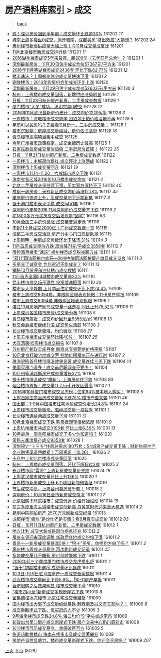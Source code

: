 [房产语料库索引](../../README.md)  > [成交](成交.md)
====
> [back](../README.md)

- [跌！深圳房价回到半年前！成交量环比跌逾30%](http://jkwz.applinzi.com/ittc/6907049773583827972.html#%E8%B7%8C%EF%BC%81%E6%B7%B1%E5%9C%B3%E6%88%BF%E4%BB%B7%E5%9B%9E%E5%88%B0%E5%8D%8A%E5%B9%B4%E5%89%8D%EF%BC%81%E6%88%90%E4%BA%A4%E9%87%8F%E7%8E%AF%E6%AF%94%E8%B7%8C%E9%80%BE30%25) 161202 *17* 
- [城南上周多楼盘0成交，抛开城南，成都买房“挤出效应”大猜想？](http://jkwz.applinzi.com/ittc/6906967731848365060.html#%E5%9F%8E%E5%8D%97%E4%B8%8A%E5%91%A8%E5%A4%9A%E6%A5%BC%E7%9B%980%E6%88%90%E4%BA%A4%EF%BC%8C%E6%8A%9B%E5%BC%80%E5%9F%8E%E5%8D%97%EF%BC%8C%E6%88%90%E9%83%BD%E4%B9%B0%E6%88%BF%E2%80%9C%E6%8C%A4%E5%87%BA%E6%95%88%E5%BA%94%E2%80%9D%E5%A4%A7%E7%8C%9C%E6%83%B3%EF%BC%9F) 161202 *24* 
- [惠州楼市新增供应量大幅上涨！与11月成交量成反比](http://jkwz.applinzi.com/ittc/6906658154720265220.html#%E6%83%A0%E5%B7%9E%E6%A5%BC%E5%B8%82%E6%96%B0%E5%A2%9E%E4%BE%9B%E5%BA%94%E9%87%8F%E5%A4%A7%E5%B9%85%E4%B8%8A%E6%B6%A8%EF%BC%81%E4%B8%8E11%E6%9C%88%E6%88%90%E4%BA%A4%E9%87%8F%E6%88%90%E5%8F%8D%E6%AF%94) 161201  
- [11月北京楼市新房成交排行榜](http://jkwz.applinzi.com/ittc/6906633958359303173.html#11%E6%9C%88%E5%8C%97%E4%BA%AC%E6%A5%BC%E5%B8%82%E6%96%B0%E6%88%BF%E6%88%90%E4%BA%A4%E6%8E%92%E8%A1%8C%E6%A6%9C) 161201 *11* 
- [2016湖州楼市成交5年来最高，超200亿（去年前年总合）？](http://jkwz.applinzi.com/ittc/6906611827483345925.html#2016%E6%B9%96%E5%B7%9E%E6%A5%BC%E5%B8%82%E6%88%90%E4%BA%A45%E5%B9%B4%E6%9D%A5%E6%9C%80%E9%AB%98%EF%BC%8C%E8%B6%85200%E4%BA%BF%EF%BC%88%E5%8E%BB%E5%B9%B4%E5%89%8D%E5%B9%B4%E6%80%BB%E5%90%88%EF%BC%89%EF%BC%9F) 161201 *1* 
- [深圳最新房价：11月30日住宅成交均价57367元/平方米](http://jkwz.applinzi.com/ittc/6906581767716078597.html#%E6%B7%B1%E5%9C%B3%E6%9C%80%E6%96%B0%E6%88%BF%E4%BB%B7%EF%BC%9A11%E6%9C%8830%E6%97%A5%E4%BD%8F%E5%AE%85%E6%88%90%E4%BA%A4%E5%9D%87%E4%BB%B757367%E5%85%83%2F%E5%B9%B3%E6%96%B9%E7%B1%B3) 161201  
- [2016年11月芜湖楼市成交2436套 环比下跌62.77%](http://jkwz.applinzi.com/ittc/6906577448186954757.html#2016%E5%B9%B411%E6%9C%88%E8%8A%9C%E6%B9%96%E6%A5%BC%E5%B8%82%E6%88%90%E4%BA%A42436%E5%A5%97+%E7%8E%AF%E6%AF%94%E4%B8%8B%E8%B7%8C62.77%25) 161201 *12* 
- [楼市速冻？上周郑州住宅成交量快速下滑](http://jkwz.applinzi.com/ittc/6906535552727122949.html#%E6%A5%BC%E5%B8%82%E9%80%9F%E5%86%BB%EF%BC%9F%E4%B8%8A%E5%91%A8%E9%83%91%E5%B7%9E%E4%BD%8F%E5%AE%85%E6%88%90%E4%BA%A4%E9%87%8F%E5%BF%AB%E9%80%9F%E4%B8%8B%E6%BB%91) 161201 *2* 
- [铜陵楼市：2016年购房机会年成交环比上涨](http://jkwz.applinzi.com/ittc/6906335837649634308.html#%E9%93%9C%E9%99%B5%E6%A5%BC%E5%B8%82%EF%BC%9A2016%E5%B9%B4%E8%B4%AD%E6%88%BF%E6%9C%BA%E4%BC%9A%E5%B9%B4%E6%88%90%E4%BA%A4%E7%8E%AF%E6%AF%94%E4%B8%8A%E6%B6%A8) 161130  
- [深圳最新房价：11月29日住宅成交均价52603元/平方米](http://jkwz.applinzi.com/ittc/6906207877550572548.html#%E6%B7%B1%E5%9C%B3%E6%9C%80%E6%96%B0%E6%88%BF%E4%BB%B7%EF%BC%9A11%E6%9C%8829%E6%97%A5%E4%BD%8F%E5%AE%85%E6%88%90%E4%BA%A4%E5%9D%87%E4%BB%B752603%E5%85%83%2F%E5%B9%B3%E6%96%B9%E7%B1%B3) 161130 *3* 
- [杭州：上周楼市成交量回落，新增供应涨势明显](http://jkwz.applinzi.com/ittc/6905991757656753156.html#%E6%9D%AD%E5%B7%9E%EF%BC%9A%E4%B8%8A%E5%91%A8%E6%A5%BC%E5%B8%82%E6%88%90%E4%BA%A4%E9%87%8F%E5%9B%9E%E8%90%BD%EF%BC%8C%E6%96%B0%E5%A2%9E%E4%BE%9B%E5%BA%94%E6%B6%A8%E5%8A%BF%E6%98%8E%E6%98%BE) 161129 *1* 
- [日报：11月28日杭州房产新房、二手房成交数据](http://jkwz.applinzi.com/ittc/6905940916727972868.html#%E6%97%A5%E6%8A%A5%EF%BC%9A11%E6%9C%8828%E6%97%A5%E6%9D%AD%E5%B7%9E%E6%88%BF%E4%BA%A7%E6%96%B0%E6%88%BF%E3%80%81%E4%BA%8C%E6%89%8B%E6%88%BF%E6%88%90%E4%BA%A4%E6%95%B0%E6%8D%AE) 161129 *1* 
- [厦门楼市“入冬”成功，思明完美0成交](http://jkwz.applinzi.com/ittc/6905609393285891076.html#%E5%8E%A6%E9%97%A8%E6%A5%BC%E5%B8%82%E2%80%9C%E5%85%A5%E5%86%AC%E2%80%9D%E6%88%90%E5%8A%9F%EF%BC%8C%E6%80%9D%E6%98%8E%E5%AE%8C%E7%BE%8E0%E6%88%90%E4%BA%A4) 161128 *12* 
- [2016年11月武汉最新房价统计：成交均价12295/平](http://jkwz.applinzi.com/ittc/6905556576043009029.html#2016%E5%B9%B411%E6%9C%88%E6%AD%A6%E6%B1%89%E6%9C%80%E6%96%B0%E6%88%BF%E4%BB%B7%E7%BB%9F%E8%AE%A1%EF%BC%9A%E6%88%90%E4%BA%A4%E5%9D%87%E4%BB%B712295%2F%E5%B9%B3) 161128 *3* 
- [一周楼市：津城楼市成交翘尾 团泊湖土拍价格洼地不再](http://jkwz.applinzi.com/ittc/6905502974549165061.html#%E4%B8%80%E5%91%A8%E6%A5%BC%E5%B8%82%EF%BC%9A%E6%B4%A5%E5%9F%8E%E6%A5%BC%E5%B8%82%E6%88%90%E4%BA%A4%E7%BF%98%E5%B0%BE+%E5%9B%A2%E6%B3%8A%E6%B9%96%E5%9C%9F%E6%8B%8D%E4%BB%B7%E6%A0%BC%E6%B4%BC%E5%9C%B0%E4%B8%8D%E5%86%8D) 161128 *5* 
- [年前可以买房吗？先看看11月份一、二手房成交量！](http://jkwz.applinzi.com/ittc/6905501493892744197.html#%E5%B9%B4%E5%89%8D%E5%8F%AF%E4%BB%A5%E4%B9%B0%E6%88%BF%E5%90%97%EF%BC%9F%E5%85%88%E7%9C%8B%E7%9C%8B11%E6%9C%88%E4%BB%BD%E4%B8%80%E3%80%81%E4%BA%8C%E6%89%8B%E6%88%BF%E6%88%90%E4%BA%A4%E9%87%8F%EF%BC%81) 161128 *1* 
- [楼市沉默期：房屋成交量缩减，房价依旧坚挺](http://jkwz.applinzi.com/ittc/6905459016745878532.html#%E6%A5%BC%E5%B8%82%E6%B2%89%E9%BB%98%E6%9C%9F%EF%BC%9A%E6%88%BF%E5%B1%8B%E6%88%90%E4%BA%A4%E9%87%8F%E7%BC%A9%E5%87%8F%EF%BC%8C%E6%88%BF%E4%BB%B7%E4%BE%9D%E6%97%A7%E5%9D%9A%E6%8C%BA) 161128 *18* 
- [青岛楼市高端项目集中成交](http://jkwz.applinzi.com/ittc/6904466419231491077.html#%E9%9D%92%E5%B2%9B%E6%A5%BC%E5%B8%82%E9%AB%98%E7%AB%AF%E9%A1%B9%E7%9B%AE%E9%9B%86%E4%B8%AD%E6%88%90%E4%BA%A4) 161125  
- [今年广州楼市政策稳定，成交金额历史最高](http://jkwz.applinzi.com/ittc/6904359637066712069.html#%E4%BB%8A%E5%B9%B4%E5%B9%BF%E5%B7%9E%E6%A5%BC%E5%B8%82%E6%94%BF%E7%AD%96%E7%A8%B3%E5%AE%9A%EF%BC%8C%E6%88%90%E4%BA%A4%E9%87%91%E9%A2%9D%E5%8E%86%E5%8F%B2%E6%9C%80%E9%AB%98) 161125 *1* 
- [石家庄商品房成交量价趋稳 二手房房价首降！](http://jkwz.applinzi.com/ittc/6903314741836907524.html#%E7%9F%B3%E5%AE%B6%E5%BA%84%E5%95%86%E5%93%81%E6%88%BF%E6%88%90%E4%BA%A4%E9%87%8F%E4%BB%B7%E8%B6%8B%E7%A8%B3+%E4%BA%8C%E6%89%8B%E6%88%BF%E6%88%BF%E4%BB%B7%E9%A6%96%E9%99%8D%EF%BC%81) 161122 *25* 
- [日报：11月21日杭州房产新房、二手房成交数据](http://jkwz.applinzi.com/ittc/6903273748060177412.html#%E6%97%A5%E6%8A%A5%EF%BC%9A11%E6%9C%8821%E6%97%A5%E6%9D%AD%E5%B7%9E%E6%88%BF%E4%BA%A7%E6%96%B0%E6%88%BF%E3%80%81%E4%BA%8C%E6%89%8B%E6%88%BF%E6%88%90%E4%BA%A4%E6%95%B0%E6%8D%AE) 161122  
- [一周楼市：主城房价飘红 成交环比上涨两成](http://jkwz.applinzi.com/ittc/6903264975140684805.html#%E4%B8%80%E5%91%A8%E6%A5%BC%E5%B8%82%EF%BC%9A%E4%B8%BB%E5%9F%8E%E6%88%BF%E4%BB%B7%E9%A3%98%E7%BA%A2+%E6%88%90%E4%BA%A4%E7%8E%AF%E6%AF%94%E4%B8%8A%E6%B6%A8%E4%B8%A4%E6%88%90) 161122 *1* 
- [深圳楼市上周成交量回升](http://jkwz.applinzi.com/ittc/6903053915003552772.html#%E6%B7%B1%E5%9C%B3%E6%A5%BC%E5%B8%82%E4%B8%8A%E5%91%A8%E6%88%90%E4%BA%A4%E9%87%8F%E5%9B%9E%E5%8D%87) 161121 *19* 
- [一周楼市11.14-11.20｜六成城市成交下跌](http://jkwz.applinzi.com/ittc/6903021102900446212.html#%E4%B8%80%E5%91%A8%E6%A5%BC%E5%B8%8211.14-11.20%EF%BD%9C%E5%85%AD%E6%88%90%E5%9F%8E%E5%B8%82%E6%88%90%E4%BA%A4%E4%B8%8B%E8%B7%8C) 161121  
- [海南省各区域2016年10月楼市成交均价](http://jkwz.applinzi.com/ittc/6902989555677791237.html#%E6%B5%B7%E5%8D%97%E7%9C%81%E5%90%84%E5%8C%BA%E5%9F%9F2016%E5%B9%B410%E6%9C%88%E6%A5%BC%E5%B8%82%E6%88%90%E4%BA%A4%E5%9D%87%E4%BB%B7) 161121 *4* 
- [北京二手房成交量继续下滑，买卖双方僵持不下](http://jkwz.applinzi.com/ittc/6901624420790961157.html#%E5%8C%97%E4%BA%AC%E4%BA%8C%E6%89%8B%E6%88%BF%E6%88%90%E4%BA%A4%E9%87%8F%E7%BB%A7%E7%BB%AD%E4%B8%8B%E6%BB%91%EF%BC%8C%E4%B9%B0%E5%8D%96%E5%8F%8C%E6%96%B9%E5%83%B5%E6%8C%81%E4%B8%8D%E4%B8%8B) 161118 *40* 
- [成都一周房价：天府新区成交均价再涨12.18%](http://jkwz.applinzi.com/ittc/6901515757170459652.html#%E6%88%90%E9%83%BD%E4%B8%80%E5%91%A8%E6%88%BF%E4%BB%B7%EF%BC%9A%E5%A4%A9%E5%BA%9C%E6%96%B0%E5%8C%BA%E6%88%90%E4%BA%A4%E5%9D%87%E4%BB%B7%E5%86%8D%E6%B6%A812.18%25) 161117 *45* 
- [肇庆房价快速上升，但成交量创下近期新低](http://jkwz.applinzi.com/ittc/6901366579261867012.html#%E8%82%87%E5%BA%86%E6%88%BF%E4%BB%B7%E5%BF%AB%E9%80%9F%E4%B8%8A%E5%8D%87%EF%BC%8C%E4%BD%86%E6%88%90%E4%BA%A4%E9%87%8F%E5%88%9B%E4%B8%8B%E8%BF%91%E6%9C%9F%E6%96%B0%E4%BD%8E) 161117 *3* 
- [银十海口楼市表现平稳 成交5451套](http://jkwz.applinzi.com/ittc/6901183822724334597.html#%E9%93%B6%E5%8D%81%E6%B5%B7%E5%8F%A3%E6%A5%BC%E5%B8%82%E8%A1%A8%E7%8E%B0%E5%B9%B3%E7%A8%B3+%E6%88%90%E4%BA%A45451%E5%A5%97) 161116 *1* 
- [深圳房价走势2016 11月深圳房价成交量齐下跌](http://jkwz.applinzi.com/ittc/6901154247378207748.html#%E6%B7%B1%E5%9C%B3%E6%88%BF%E4%BB%B7%E8%B5%B0%E5%8A%BF2016+11%E6%9C%88%E6%B7%B1%E5%9C%B3%E6%88%BF%E4%BB%B7%E6%88%90%E4%BA%A4%E9%87%8F%E9%BD%90%E4%B8%8B%E8%B7%8C) 161116 *2* 
- [花1800多万元买房成交后发现是“凶宅”](http://jkwz.applinzi.com/ittc/6901140717321061380.html#%E8%8A%B11800%E5%A4%9A%E4%B8%87%E5%85%83%E4%B9%B0%E6%88%BF%E6%88%90%E4%BA%A4%E5%90%8E%E5%8F%91%E7%8E%B0%E6%98%AF%E2%80%9C%E5%87%B6%E5%AE%85%E2%80%9D) 161116 *63* 
- [10月全国二手房价微涨 成交量普遍走低](http://jkwz.applinzi.com/ittc/6901031397178737668.html#10%E6%9C%88%E5%85%A8%E5%9B%BD%E4%BA%8C%E6%89%8B%E6%88%BF%E4%BB%B7%E5%BE%AE%E6%B6%A8+%E6%88%90%E4%BA%A4%E9%87%8F%E6%99%AE%E9%81%8D%E8%B5%B0%E4%BD%8E) 161116  
- [不到11个月成交2000亿！广州成交数据一览](http://jkwz.applinzi.com/ittc/6900828703113610245.html#%E4%B8%8D%E5%88%B011%E4%B8%AA%E6%9C%88%E6%88%90%E4%BA%A42000%E4%BA%BF%EF%BC%81%E5%B9%BF%E5%B7%9E%E6%88%90%E4%BA%A4%E6%95%B0%E6%8D%AE%E4%B8%80%E8%A7%88) 161115  
- [成都二手房成交活跃 房产分中心门口现排队潮](http://jkwz.applinzi.com/ittc/6900715651529704453.html#%E6%88%90%E9%83%BD%E4%BA%8C%E6%89%8B%E6%88%BF%E6%88%90%E4%BA%A4%E6%B4%BB%E8%B7%83+%E6%88%BF%E4%BA%A7%E5%88%86%E4%B8%AD%E5%BF%83%E9%97%A8%E5%8F%A3%E7%8E%B0%E6%8E%92%E9%98%9F%E6%BD%AE) 161115  
- [上周昆明一手房成交套数环比下降15.31%](http://jkwz.applinzi.com/ittc/6900412090107298821.html#%E4%B8%8A%E5%91%A8%E6%98%86%E6%98%8E%E4%B8%80%E6%89%8B%E6%88%BF%E6%88%90%E4%BA%A4%E5%A5%97%E6%95%B0%E7%8E%AF%E6%AF%94%E4%B8%8B%E9%99%8D15.31%25) 161114 *3* 
- [11月首周成交量价齐跌 房价降71元/平成交3858套](http://jkwz.applinzi.com/ittc/6899395002831995909.html#11%E6%9C%88%E9%A6%96%E5%91%A8%E6%88%90%E4%BA%A4%E9%87%8F%E4%BB%B7%E9%BD%90%E8%B7%8C+%E6%88%BF%E4%BB%B7%E9%99%8D71%E5%85%83%2F%E5%B9%B3%E6%88%90%E4%BA%A43858%E5%A5%97) 161112 *7* 
- [限购满月楼市“速冻” 福州楼市成交锐减超五成](http://jkwz.applinzi.com/ittc/6899317705680618500.html#%E9%99%90%E8%B4%AD%E6%BB%A1%E6%9C%88%E6%A5%BC%E5%B8%82%E2%80%9C%E9%80%9F%E5%86%BB%E2%80%9D+%E7%A6%8F%E5%B7%9E%E6%A5%BC%E5%B8%82%E6%88%90%E4%BA%A4%E9%94%90%E5%87%8F%E8%B6%85%E4%BA%94%E6%88%90) 161111 *14* 
- [“双11”司法网拍也疯狂—常州中院司法网拍房产单日成交12套](http://jkwz.applinzi.com/ittc/6899310576827630597.html#%E2%80%9C%E5%8F%8C11%E2%80%9D%E5%8F%B8%E6%B3%95%E7%BD%91%E6%8B%8D%E4%B9%9F%E7%96%AF%E7%8B%82%E2%80%94%E5%B8%B8%E5%B7%9E%E4%B8%AD%E9%99%A2%E5%8F%B8%E6%B3%95%E7%BD%91%E6%8B%8D%E6%88%BF%E4%BA%A7%E5%8D%95%E6%97%A5%E6%88%90%E4%BA%A412%E5%A5%97) 161111 *3* 
- [买房交了诚意金 为何迟迟不能成交？](http://jkwz.applinzi.com/ittc/6899276805227152389.html#%E4%B9%B0%E6%88%BF%E4%BA%A4%E4%BA%86%E8%AF%9A%E6%84%8F%E9%87%91+%E4%B8%BA%E4%BD%95%E8%BF%9F%E8%BF%9F%E4%B8%8D%E8%83%BD%E6%88%90%E4%BA%A4%EF%BC%9F) 161111 *13* 
- [揭秘10月份呼和浩特楼市成交数据](http://jkwz.applinzi.com/ittc/6899179999268963333.html#%E6%8F%AD%E7%A7%9810%E6%9C%88%E4%BB%BD%E5%91%BC%E5%92%8C%E6%B5%A9%E7%89%B9%E6%A5%BC%E5%B8%82%E6%88%90%E4%BA%A4%E6%95%B0%E6%8D%AE) 161111  
- [11月首周全国54城楼市成交量降20%](http://jkwz.applinzi.com/ittc/6898798592319292420.html#11%E6%9C%88%E9%A6%96%E5%91%A8%E5%85%A8%E5%9B%BD54%E5%9F%8E%E6%A5%BC%E5%B8%82%E6%88%90%E4%BA%A4%E9%87%8F%E9%99%8D20%25) 161110  
- [昆山楼市成交趋于理性 投资增速回落](http://jkwz.applinzi.com/ittc/6898801498770637829.html#%E6%98%86%E5%B1%B1%E6%A5%BC%E5%B8%82%E6%88%90%E4%BA%A4%E8%B6%8B%E4%BA%8E%E7%90%86%E6%80%A7+%E6%8A%95%E8%B5%84%E5%A2%9E%E9%80%9F%E5%9B%9E%E8%90%BD) 161110 *30* 
- [楼市步入冷静期 上月商品住宅成交环比下跌24.4%](http://jkwz.applinzi.com/ittc/6898465757897163781.html#%E6%A5%BC%E5%B8%82%E6%AD%A5%E5%85%A5%E5%86%B7%E9%9D%99%E6%9C%9F+%E4%B8%8A%E6%9C%88%E5%95%86%E5%93%81%E4%BD%8F%E5%AE%85%E6%88%90%E4%BA%A4%E7%8E%AF%E6%AF%94%E4%B8%8B%E8%B7%8C24.4%25) 161109  
- [楼市上周成交6094套，非限购区域表现抢眼｜11-9房产早报](http://jkwz.applinzi.com/ittc/6898412300179866629.html#%E6%A5%BC%E5%B8%82%E4%B8%8A%E5%91%A8%E6%88%90%E4%BA%A46094%E5%A5%97%EF%BC%8C%E9%9D%9E%E9%99%90%E8%B4%AD%E5%8C%BA%E5%9F%9F%E8%A1%A8%E7%8E%B0%E6%8A%A2%E7%9C%BC%EF%BD%9C11-9%E6%88%BF%E4%BA%A7%E6%97%A9%E6%8A%A5) 161109  
- [楼市上周成交6094套 非限购区域表现抢眼](http://jkwz.applinzi.com/ittc/6898359834566460420.html#%E6%A5%BC%E5%B8%82%E4%B8%8A%E5%91%A8%E6%88%90%E4%BA%A46094%E5%A5%97+%E9%9D%9E%E9%99%90%E8%B4%AD%E5%8C%BA%E5%9F%9F%E8%A1%A8%E7%8E%B0%E6%8A%A2%E7%9C%BC) 161109 *1* 
- [湛江10月房地产网签成交量一路走高 同比上升75.52%](http://jkwz.applinzi.com/ittc/6898206964886012932.html#%E6%B9%9B%E6%B1%9F10%E6%9C%88%E6%88%BF%E5%9C%B0%E4%BA%A7%E7%BD%91%E7%AD%BE%E6%88%90%E4%BA%A4%E9%87%8F%E4%B8%80%E8%B7%AF%E8%B5%B0%E9%AB%98+%E5%90%8C%E6%AF%94%E4%B8%8A%E5%8D%8775.52%25) 161108 *11* 
- [上周深圳各区楼市房价/成交量分析](http://jkwz.applinzi.com/ittc/6898139843371992068.html#%E4%B8%8A%E5%91%A8%E6%B7%B1%E5%9C%B3%E5%90%84%E5%8C%BA%E6%A5%BC%E5%B8%82%E6%88%BF%E4%BB%B7%2F%E6%88%90%E4%BA%A4%E9%87%8F%E5%88%86%E6%9E%90) 161108 *5* 
- [青岛楼市周报：成交均价回升至9555元/㎡](http://jkwz.applinzi.com/ittc/6898070599284294661.html#%E9%9D%92%E5%B2%9B%E6%A5%BC%E5%B8%82%E5%91%A8%E6%8A%A5%EF%BC%9A%E6%88%90%E4%BA%A4%E5%9D%87%E4%BB%B7%E5%9B%9E%E5%8D%87%E8%87%B39555%E5%85%83%2F%E3%8E%A1) 161108 *13* 
- [秋交会后楼市继续升温 成交势头活跃](http://jkwz.applinzi.com/ittc/6898028818211537924.html#%E7%A7%8B%E4%BA%A4%E4%BC%9A%E5%90%8E%E6%A5%BC%E5%B8%82%E7%BB%A7%E7%BB%AD%E5%8D%87%E6%B8%A9+%E6%88%90%E4%BA%A4%E5%8A%BF%E5%A4%B4%E6%B4%BB%E8%B7%83) 161108 *3* 
- [长沙楼市成交量骤降，均价微涨](http://jkwz.applinzi.com/ittc/6898027747309257733.html#%E9%95%BF%E6%B2%99%E6%A5%BC%E5%B8%82%E6%88%90%E4%BA%A4%E9%87%8F%E9%AA%A4%E9%99%8D%EF%BC%8C%E5%9D%87%E4%BB%B7%E5%BE%AE%E6%B6%A8) 161108 *27* 
- [上周苏州楼市成交量环比降40%！](http://jkwz.applinzi.com/ittc/6897889369758630917.html#%E4%B8%8A%E5%91%A8%E8%8B%8F%E5%B7%9E%E6%A5%BC%E5%B8%82%E6%88%90%E4%BA%A4%E9%87%8F%E7%8E%AF%E6%AF%94%E9%99%8D40%25%EF%BC%81) 161107 *25* 
- [大亚湾第45周楼市成交报告](http://jkwz.applinzi.com/ittc/6897835040695649285.html#%E5%A4%A7%E4%BA%9A%E6%B9%BE%E7%AC%AC45%E5%91%A8%E6%A5%BC%E5%B8%82%E6%88%90%E4%BA%A4%E6%8A%A5%E5%91%8A) 161107 *8* 
- [苏州房产新政实施月余 新房成交量萎缩价格平稳](http://jkwz.applinzi.com/ittc/6897784107802559493.html#%E8%8B%8F%E5%B7%9E%E6%88%BF%E4%BA%A7%E6%96%B0%E6%94%BF%E5%AE%9E%E6%96%BD%E6%9C%88%E4%BD%99+%E6%96%B0%E6%88%BF%E6%88%90%E4%BA%A4%E9%87%8F%E8%90%8E%E7%BC%A9%E4%BB%B7%E6%A0%BC%E5%B9%B3%E7%A8%B3) 161107  
- [10月北京打破宅地成交荒 控地价限房价正在进行时](http://jkwz.applinzi.com/ittc/6897712196124935172.html#10%E6%9C%88%E5%8C%97%E4%BA%AC%E6%89%93%E7%A0%B4%E5%AE%85%E5%9C%B0%E6%88%90%E4%BA%A4%E8%8D%92+%E6%8E%A7%E5%9C%B0%E4%BB%B7%E9%99%90%E6%88%BF%E4%BB%B7%E6%AD%A3%E5%9C%A8%E8%BF%9B%E8%A1%8C%E6%97%B6) 161107 *2* 
- [珠海限购首月楼市降温效果显著 成交量连续三周下跌](http://jkwz.applinzi.com/ittc/6896651584653493253.html#%E7%8F%A0%E6%B5%B7%E9%99%90%E8%B4%AD%E9%A6%96%E6%9C%88%E6%A5%BC%E5%B8%82%E9%99%8D%E6%B8%A9%E6%95%88%E6%9E%9C%E6%98%BE%E8%91%97+%E6%88%90%E4%BA%A4%E9%87%8F%E8%BF%9E%E7%BB%AD%E4%B8%89%E5%91%A8%E4%B8%8B%E8%B7%8C) 161104 *14* 
- [美国买房门道多！成交前尽职调查不要少！](http://jkwz.applinzi.com/ittc/6896574098603246596.html#%E7%BE%8E%E5%9B%BD%E4%B9%B0%E6%88%BF%E9%97%A8%E9%81%93%E5%A4%9A%EF%BC%81%E6%88%90%E4%BA%A4%E5%89%8D%E5%B0%BD%E8%81%8C%E8%B0%83%E6%9F%A5%E4%B8%8D%E8%A6%81%E5%B0%91%EF%BC%81) 161104  
- [10月份塞浦路斯房产成交量增长37%](http://jkwz.applinzi.com/ittc/6896453934696104965.html#10%E6%9C%88%E4%BB%BD%E5%A1%9E%E6%B5%A6%E8%B7%AF%E6%96%AF%E6%88%BF%E4%BA%A7%E6%88%90%E4%BA%A4%E9%87%8F%E5%A2%9E%E9%95%BF37%25) 161104  
- [银十楼市降温成交“腰斩”，上海房价终下跌](http://jkwz.applinzi.com/ittc/6896291385598018565.html#%E9%93%B6%E5%8D%81%E6%A5%BC%E5%B8%82%E9%99%8D%E6%B8%A9%E6%88%90%E4%BA%A4%E2%80%9C%E8%85%B0%E6%96%A9%E2%80%9D%EF%BC%8C%E4%B8%8A%E6%B5%B7%E6%88%BF%E4%BB%B7%E7%BB%88%E4%B8%8B%E8%B7%8C) 161103 *93* 
- [烟台楼市周报：成交量11.7万㎡ 开发区最高](http://jkwz.applinzi.com/ittc/6895945767155401733.html#%E7%83%9F%E5%8F%B0%E6%A5%BC%E5%B8%82%E5%91%A8%E6%8A%A5%EF%BC%9A%E6%88%90%E4%BA%A4%E9%87%8F11.7%E4%B8%87%E3%8E%A1+%E5%BC%80%E5%8F%91%E5%8C%BA%E6%9C%80%E9%AB%98) 161102 *1* 
- [2016年10月厦门楼市成交龙虎榜；住宅64%被本地人购买！](http://jkwz.applinzi.com/ittc/6895829626332382212.html#2016%E5%B9%B410%E6%9C%88%E5%8E%A6%E9%97%A8%E6%A5%BC%E5%B8%82%E6%88%90%E4%BA%A4%E9%BE%99%E8%99%8E%E6%A6%9C%EF%BC%9B%E4%BD%8F%E5%AE%8564%25%E8%A2%AB%E6%9C%AC%E5%9C%B0%E4%BA%BA%E8%B4%AD%E4%B9%B0%EF%BC%81) 161102 *5* 
- [上周石家庄商品房成交备案下跌75% 楼市严查来袭](http://jkwz.applinzi.com/ittc/6895587449731810308.html#%E4%B8%8A%E5%91%A8%E7%9F%B3%E5%AE%B6%E5%BA%84%E5%95%86%E5%93%81%E6%88%BF%E6%88%90%E4%BA%A4%E5%A4%87%E6%A1%88%E4%B8%8B%E8%B7%8C75%25+%E6%A5%BC%E5%B8%82%E4%B8%A5%E6%9F%A5%E6%9D%A5%E8%A2%AD) 161101 *46* 
- [国土部：1-9月中国楼市住宅地价成交价增长24.8%](http://jkwz.applinzi.com/ittc/6895491454373200901.html#%E5%9B%BD%E5%9C%9F%E9%83%A8%EF%BC%9A1-9%E6%9C%88%E4%B8%AD%E5%9B%BD%E6%A5%BC%E5%B8%82%E4%BD%8F%E5%AE%85%E5%9C%B0%E4%BB%B7%E6%88%90%E4%BA%A4%E4%BB%B7%E5%A2%9E%E9%95%BF24.8%25) 161101 *24* 
- [上周楼市成交量微涨，温岭成交量一枝独秀](http://jkwz.applinzi.com/ittc/6895460223443010564.html#%E4%B8%8A%E5%91%A8%E6%A5%BC%E5%B8%82%E6%88%90%E4%BA%A4%E9%87%8F%E5%BE%AE%E6%B6%A8%EF%BC%8C%E6%B8%A9%E5%B2%AD%E6%88%90%E4%BA%A4%E9%87%8F%E4%B8%80%E6%9E%9D%E7%8B%AC%E7%A7%80) 161101 *1* 
- [长沙楼市连续两周成交量下滑](http://jkwz.applinzi.com/ittc/6895430167396090885.html#%E9%95%BF%E6%B2%99%E6%A5%BC%E5%B8%82%E8%BF%9E%E7%BB%AD%E4%B8%A4%E5%91%A8%E6%88%90%E4%BA%A4%E9%87%8F%E4%B8%8B%E6%BB%91) 161101 *31* 
- [10月北京楼市成交下跌 购房者观望情绪浓厚](http://jkwz.applinzi.com/ittc/6895334560622969861.html#10%E6%9C%88%E5%8C%97%E4%BA%AC%E6%A5%BC%E5%B8%82%E6%88%90%E4%BA%A4%E4%B8%8B%E8%B7%8C+%E8%B4%AD%E6%88%BF%E8%80%85%E8%A7%82%E6%9C%9B%E6%83%85%E7%BB%AA%E6%B5%93%E5%8E%9A) 161101 *9* 
- [上周杭州楼市共成交3195套 环比上涨6.36%](http://jkwz.applinzi.com/ittc/6895212471517709316.html#%E4%B8%8A%E5%91%A8%E6%9D%AD%E5%B7%9E%E6%A5%BC%E5%B8%82%E5%85%B1%E6%88%90%E4%BA%A43195%E5%A5%97+%E7%8E%AF%E6%AF%94%E4%B8%8A%E6%B6%A86.36%25) 161031 *13* 
- [10月最后一周阜阳楼市成交了多少你知道吗？](http://jkwz.applinzi.com/ittc/6895207304940487685.html#10%E6%9C%88%E6%9C%80%E5%90%8E%E4%B8%80%E5%91%A8%E9%98%9C%E9%98%B3%E6%A5%BC%E5%B8%82%E6%88%90%E4%BA%A4%E4%BA%86%E5%A4%9A%E5%B0%91%E4%BD%A0%E7%9F%A5%E9%81%93%E5%90%97%EF%BC%9F) 161031  
- [常熟三季度房产成交9358套](http://jkwz.applinzi.com/ittc/6893975004370174980.html#%E5%B8%B8%E7%86%9F%E4%B8%89%E5%AD%A3%E5%BA%A6%E6%88%BF%E4%BA%A7%E6%88%90%E4%BA%A49358%E5%A5%97) 161028 *1* 
- [深圳预计“十三五”住房总需求180万套；54城房产成交量下降；财新称房地产企业融资渠道将收紧｜万周资讯（10.26）](http://jkwz.applinzi.com/ittc/6893371170878915589.html#%E6%B7%B1%E5%9C%B3%E9%A2%84%E8%AE%A1%E2%80%9C%E5%8D%81%E4%B8%89%E4%BA%94%E2%80%9D%E4%BD%8F%E6%88%BF%E6%80%BB%E9%9C%80%E6%B1%82180%E4%B8%87%E5%A5%97%EF%BC%9B54%E5%9F%8E%E6%88%BF%E4%BA%A7%E6%88%90%E4%BA%A4%E9%87%8F%E4%B8%8B%E9%99%8D%EF%BC%9B%E8%B4%A2%E6%96%B0%E7%A7%B0%E6%88%BF%E5%9C%B0%E4%BA%A7%E4%BC%81%E4%B8%9A%E8%9E%8D%E8%B5%84%E6%B8%A0%E9%81%93%E5%B0%86%E6%94%B6%E7%B4%A7%EF%BD%9C%E4%B8%87%E5%91%A8%E8%B5%84%E8%AE%AF%EF%BC%8810.26%EF%BC%89) 161026 *2* 
- [十月中上旬北京楼市成交量回落](http://jkwz.applinzi.com/ittc/6892988739063645188.html#%E5%8D%81%E6%9C%88%E4%B8%AD%E4%B8%8A%E6%97%AC%E5%8C%97%E4%BA%AC%E6%A5%BC%E5%B8%82%E6%88%90%E4%BA%A4%E9%87%8F%E5%9B%9E%E8%90%BD) 161025  
- [杭州：上周楼市成交量回落，环比下降超过3成](http://jkwz.applinzi.com/ittc/6892993799445283845.html#%E6%9D%AD%E5%B7%9E%EF%BC%9A%E4%B8%8A%E5%91%A8%E6%A5%BC%E5%B8%82%E6%88%90%E4%BA%A4%E9%87%8F%E5%9B%9E%E8%90%BD%EF%BC%8C%E7%8E%AF%E6%AF%94%E4%B8%8B%E9%99%8D%E8%B6%85%E8%BF%873%E6%88%90) 161025 *3* 
- [长沙楼市迎“霜降” 上周新房成交量价齐跌](http://jkwz.applinzi.com/ittc/6892639215661089796.html#%E9%95%BF%E6%B2%99%E6%A5%BC%E5%B8%82%E8%BF%8E%E2%80%9C%E9%9C%9C%E9%99%8D%E2%80%9D+%E4%B8%8A%E5%91%A8%E6%96%B0%E6%88%BF%E6%88%90%E4%BA%A4%E9%87%8F%E4%BB%B7%E9%BD%90%E8%B7%8C) 161024 *18* 
- [上周武汉楼市成交量环比上升136%](http://jkwz.applinzi.com/ittc/6890982752895108101.html#%E4%B8%8A%E5%91%A8%E6%AD%A6%E6%B1%89%E6%A5%BC%E5%B8%82%E6%88%90%E4%BA%A4%E9%87%8F%E7%8E%AF%E6%AF%94%E4%B8%8A%E5%8D%87136%25) 161020 *1* 
- [上周楼市新房成交上升 6个项目新领预售证](http://jkwz.applinzi.com/ittc/6890623175259325444.html#%E4%B8%8A%E5%91%A8%E6%A5%BC%E5%B8%82%E6%96%B0%E6%88%BF%E6%88%90%E4%BA%A4%E4%B8%8A%E5%8D%87+6%E4%B8%AA%E9%A1%B9%E7%9B%AE%E6%96%B0%E9%A2%86%E9%A2%84%E5%94%AE%E8%AF%81) 161019  
- [节后成交冲高，上周台州卖房破千套！](http://jkwz.applinzi.com/ittc/6890255135237735428.html#%E8%8A%82%E5%90%8E%E6%88%90%E4%BA%A4%E5%86%B2%E9%AB%98%EF%BC%8C%E4%B8%8A%E5%91%A8%E5%8F%B0%E5%B7%9E%E5%8D%96%E6%88%BF%E7%A0%B4%E5%8D%83%E5%A5%97%EF%BC%81) 161018 *2* 
- [深圳房价：10月16日全市新房成交情况](http://jkwz.applinzi.com/ittc/6889878895796421636.html#%E6%B7%B1%E5%9C%B3%E6%88%BF%E4%BB%B7%EF%BC%9A10%E6%9C%8816%E6%97%A5%E5%85%A8%E5%B8%82%E6%96%B0%E6%88%BF%E6%88%90%E4%BA%A4%E6%83%85%E5%86%B5) 161017 *27* 
- [北京限购下环京楼市：成交低迷 价格开始松动](http://jkwz.applinzi.com/ittc/6888873842096735237.html#%E5%8C%97%E4%BA%AC%E9%99%90%E8%B4%AD%E4%B8%8B%E7%8E%AF%E4%BA%AC%E6%A5%BC%E5%B8%82%EF%BC%9A%E6%88%90%E4%BA%A4%E4%BD%8E%E8%BF%B7+%E4%BB%B7%E6%A0%BC%E5%BC%80%E5%A7%8B%E6%9D%BE%E5%8A%A8) 161014 *19* 
- [前三季度重庆主城楼市成交创新高 自贸区时代迎来重大机遇](http://jkwz.applinzi.com/ittc/6888600325144970245.html#%E5%89%8D%E4%B8%89%E5%AD%A3%E5%BA%A6%E9%87%8D%E5%BA%86%E4%B8%BB%E5%9F%8E%E6%A5%BC%E5%B8%82%E6%88%90%E4%BA%A4%E5%88%9B%E6%96%B0%E9%AB%98+%E8%87%AA%E8%B4%B8%E5%8C%BA%E6%97%B6%E4%BB%A3%E8%BF%8E%E6%9D%A5%E9%87%8D%E5%A4%A7%E6%9C%BA%E9%81%87) 161014 *2* 
- [昆明中院网拍房产 2570万元刷新成交纪录](http://jkwz.applinzi.com/ittc/6888623203399762949.html#%E6%98%86%E6%98%8E%E4%B8%AD%E9%99%A2%E7%BD%91%E6%8B%8D%E6%88%BF%E4%BA%A7+2570%E4%B8%87%E5%85%83%E5%88%B7%E6%96%B0%E6%88%90%E4%BA%A4%E7%BA%AA%E5%BD%95) 161013  
- [成都楼市“疯涨”是炒作还是实情？看9月真实成交价](http://jkwz.applinzi.com/ittc/6888060346656359428.html#%E6%88%90%E9%83%BD%E6%A5%BC%E5%B8%82%E2%80%9C%E7%96%AF%E6%B6%A8%E2%80%9D%E6%98%AF%E7%82%92%E4%BD%9C%E8%BF%98%E6%98%AF%E5%AE%9E%E6%83%85%EF%BC%9F%E7%9C%8B9%E6%9C%88%E7%9C%9F%E5%AE%9E%E6%88%90%E4%BA%A4%E4%BB%B7) 161012 *83* 
- [日报：10月11日杭州房产新房、二手房成交数据](http://jkwz.applinzi.com/ittc/6888032439737254917.html#%E6%97%A5%E6%8A%A5%EF%BC%9A10%E6%9C%8811%E6%97%A5%E6%9D%AD%E5%B7%9E%E6%88%BF%E4%BA%A7%E6%96%B0%E6%88%BF%E3%80%81%E4%BA%8C%E6%89%8B%E6%88%BF%E6%88%90%E4%BA%A4%E6%95%B0%E6%8D%AE) 161012 *1* 
- [地方让利 成交大跌或是房价拐点征兆](http://jkwz.applinzi.com/ittc/6887762246737855492.html#%E5%9C%B0%E6%96%B9%E8%AE%A9%E5%88%A9+%E6%88%90%E4%BA%A4%E5%A4%A7%E8%B7%8C%E6%88%96%E6%98%AF%E6%88%BF%E4%BB%B7%E6%8B%90%E7%82%B9%E5%BE%81%E5%85%86) 161012 *2* 
- [房价有望迎来深度调整 新政后各地成交纷纷下滑](http://jkwz.applinzi.com/ittc/6887832940897108997.html#%E6%88%BF%E4%BB%B7%E6%9C%89%E6%9C%9B%E8%BF%8E%E6%9D%A5%E6%B7%B1%E5%BA%A6%E8%B0%83%E6%95%B4+%E6%96%B0%E6%94%BF%E5%90%8E%E5%90%84%E5%9C%B0%E6%88%90%E4%BA%A4%E7%BA%B7%E7%BA%B7%E4%B8%8B%E6%BB%91) 161011 *2* 
- [青岛十一新房成交量暴涨5倍！“银十”买房，你找到方向了吗？](http://jkwz.applinzi.com/ittc/6887792085154923524.html#%E9%9D%92%E5%B2%9B%E5%8D%81%E4%B8%80%E6%96%B0%E6%88%BF%E6%88%90%E4%BA%A4%E9%87%8F%E6%9A%B4%E6%B6%A85%E5%80%8D%EF%BC%81%E2%80%9C%E9%93%B6%E5%8D%81%E2%80%9D%E4%B9%B0%E6%88%BF%EF%BC%8C%E4%BD%A0%E6%89%BE%E5%88%B0%E6%96%B9%E5%90%91%E4%BA%86%E5%90%97%EF%BC%9F) 161011 *2* 
- [泉州楼市周成交量暴涨  再次刷新成交记录](http://jkwz.applinzi.com/ittc/6887784154309067781.html#%E6%B3%89%E5%B7%9E%E6%A5%BC%E5%B8%82%E5%91%A8%E6%88%90%E4%BA%A4%E9%87%8F%E6%9A%B4%E6%B6%A8++%E5%86%8D%E6%AC%A1%E5%88%B7%E6%96%B0%E6%88%90%E4%BA%A4%E8%AE%B0%E5%BD%95) 161011 *25* 
- [多地成交量几乎腰斩 房价何时能够下跌](http://jkwz.applinzi.com/ittc/6887774154434020357.html#%E5%A4%9A%E5%9C%B0%E6%88%90%E4%BA%A4%E9%87%8F%E5%87%A0%E4%B9%8E%E8%85%B0%E6%96%A9+%E6%88%BF%E4%BB%B7%E4%BD%95%E6%97%B6%E8%83%BD%E5%A4%9F%E4%B8%8B%E8%B7%8C) 161011 *1* 
- [2016年前三个季度厦门楼市成交龙虎榜出炉](http://jkwz.applinzi.com/ittc/6887732677922259972.html#2016%E5%B9%B4%E5%89%8D%E4%B8%89%E4%B8%AA%E5%AD%A3%E5%BA%A6%E5%8E%A6%E9%97%A8%E6%A5%BC%E5%B8%82%E6%88%90%E4%BA%A4%E9%BE%99%E8%99%8E%E6%A6%9C%E5%87%BA%E7%82%89) 161011 *1* 
- [&quot;银十&quot;初期楼市遇冷 成交量环比暴跌](http://jkwz.applinzi.com/ittc/6887691953088496644.html#%26quot%3B%E9%93%B6%E5%8D%81%26quot%3B%E5%88%9D%E6%9C%9F%E6%A5%BC%E5%B8%82%E9%81%87%E5%86%B7+%E6%88%90%E4%BA%A4%E9%87%8F%E7%8E%AF%E6%AF%94%E6%9A%B4%E8%B7%8C) 161011  
- [10.3日-10.9日驻马店房产一周成交备案数据](http://jkwz.applinzi.com/ittc/6887662682408223748.html#10.3%E6%97%A5-10.9%E6%97%A5%E9%A9%BB%E9%A9%AC%E5%BA%97%E6%88%BF%E4%BA%A7%E4%B8%80%E5%91%A8%E6%88%90%E4%BA%A4%E5%A4%87%E6%A1%88%E6%95%B0%E6%8D%AE) 161011 *4* 
- [武汉楼市成交量同比下降5.9%。|10-11房产早报](http://jkwz.applinzi.com/ittc/6887640237651526660.html#%E6%AD%A6%E6%B1%89%E6%A5%BC%E5%B8%82%E6%88%90%E4%BA%A4%E9%87%8F%E5%90%8C%E6%AF%94%E4%B8%8B%E9%99%8D5.9%25%E3%80%82%7C10-11%E6%88%BF%E4%BA%A7%E6%97%A9%E6%8A%A5) 161011  
- [合肥限购之后效果明显 楼市成交量下滑](http://jkwz.applinzi.com/ittc/6887410634135700484.html#%E5%90%88%E8%82%A5%E9%99%90%E8%B4%AD%E4%B9%8B%E5%90%8E%E6%95%88%E6%9E%9C%E6%98%8E%E6%98%BE+%E6%A5%BC%E5%B8%82%E6%88%90%E4%BA%A4%E9%87%8F%E4%B8%8B%E6%BB%91) 161010  
- [“楼市四小龙”新房成交多现断崖式下跌](http://jkwz.applinzi.com/ittc/6887267910111724549.html#%E2%80%9C%E6%A5%BC%E5%B8%82%E5%9B%9B%E5%B0%8F%E9%BE%99%E2%80%9D%E6%96%B0%E6%88%BF%E6%88%90%E4%BA%A4%E5%A4%9A%E7%8E%B0%E6%96%AD%E5%B4%96%E5%BC%8F%E4%B8%8B%E8%B7%8C) 161010 *8* 
- [密集调控冰冻楼市 北京住宅成交量腰斩](http://jkwz.applinzi.com/ittc/6887127984854533124.html#%E5%AF%86%E9%9B%86%E8%B0%83%E6%8E%A7%E5%86%B0%E5%86%BB%E6%A5%BC%E5%B8%82+%E5%8C%97%E4%BA%AC%E4%BD%8F%E5%AE%85%E6%88%90%E4%BA%A4%E9%87%8F%E8%85%B0%E6%96%A9) 161009  
- [国内楼市出大事了成交量纷纷暴跌 黔西南及兴义有无影响？！](http://jkwz.applinzi.com/ittc/6887046083896673285.html#%E5%9B%BD%E5%86%85%E6%A5%BC%E5%B8%82%E5%87%BA%E5%A4%A7%E4%BA%8B%E4%BA%86%E6%88%90%E4%BA%A4%E9%87%8F%E7%BA%B7%E7%BA%B7%E6%9A%B4%E8%B7%8C+%E9%BB%94%E8%A5%BF%E5%8D%97%E5%8F%8A%E5%85%B4%E4%B9%89%E6%9C%89%E6%97%A0%E5%BD%B1%E5%93%8D%EF%BC%9F%EF%BC%81) 161009 *8* 
- [成交量断崖式下跌，但买房的人不少](http://jkwz.applinzi.com/ittc/6887016706156790788.html#%E6%88%90%E4%BA%A4%E9%87%8F%E6%96%AD%E5%B4%96%E5%BC%8F%E4%B8%8B%E8%B7%8C%EF%BC%8C%E4%BD%86%E4%B9%B0%E6%88%BF%E7%9A%84%E4%BA%BA%E4%B8%8D%E5%B0%91) 161009 *3* 
- [9月海南楼市成交跌24.8% 海口均价“9”字头或成常态](http://jkwz.applinzi.com/ittc/6887008980492092421.html#9%E6%9C%88%E6%B5%B7%E5%8D%97%E6%A5%BC%E5%B8%82%E6%88%90%E4%BA%A4%E8%B7%8C24.8%25+%E6%B5%B7%E5%8F%A3%E5%9D%87%E4%BB%B7%E2%80%9C9%E2%80%9D%E5%AD%97%E5%A4%B4%E6%88%96%E6%88%90%E5%B8%B8%E6%80%81) 161009  
- [新政出台吴江房产成交断崖式下跌 房产交易中心仍门庭若市](http://jkwz.applinzi.com/ittc/6886990890341499909.html#%E6%96%B0%E6%94%BF%E5%87%BA%E5%8F%B0%E5%90%B4%E6%B1%9F%E6%88%BF%E4%BA%A7%E6%88%90%E4%BA%A4%E6%96%AD%E5%B4%96%E5%BC%8F%E4%B8%8B%E8%B7%8C+%E6%88%BF%E4%BA%A7%E4%BA%A4%E6%98%93%E4%B8%AD%E5%BF%83%E4%BB%8D%E9%97%A8%E5%BA%AD%E8%8B%A5%E5%B8%82) 161009  
- [长沙楼市节前成交暴涨，单周破百万方](http://jkwz.applinzi.com/ittc/6886930708651574276.html#%E9%95%BF%E6%B2%99%E6%A5%BC%E5%B8%82%E8%8A%82%E5%89%8D%E6%88%90%E4%BA%A4%E6%9A%B4%E6%B6%A8%EF%BC%8C%E5%8D%95%E5%91%A8%E7%A0%B4%E7%99%BE%E4%B8%87%E6%96%B9) 161009 *5* 
- [旅游热助推楼市 海南东线多市县成交显著攀升](http://jkwz.applinzi.com/ittc/6886927258446464004.html#%E6%97%85%E6%B8%B8%E7%83%AD%E5%8A%A9%E6%8E%A8%E6%A5%BC%E5%B8%82+%E6%B5%B7%E5%8D%97%E4%B8%9C%E7%BA%BF%E5%A4%9A%E5%B8%82%E5%8E%BF%E6%88%90%E4%BA%A4%E6%98%BE%E8%91%97%E6%94%80%E5%8D%87) 161009  
- [房地产调控显威力，楼市成交量断崖式下跌，你还会买房吗？](http://jkwz.applinzi.com/ittc/6886918835537445893.html#%E6%88%BF%E5%9C%B0%E4%BA%A7%E8%B0%83%E6%8E%A7%E6%98%BE%E5%A8%81%E5%8A%9B%EF%BC%8C%E6%A5%BC%E5%B8%82%E6%88%90%E4%BA%A4%E9%87%8F%E6%96%AD%E5%B4%96%E5%BC%8F%E4%B8%8B%E8%B7%8C%EF%BC%8C%E4%BD%A0%E8%BF%98%E4%BC%9A%E4%B9%B0%E6%88%BF%E5%90%97%EF%BC%9F) 161009 *207* 


 [上页](成交9.md) [下页](成交7.md)          (8/26)